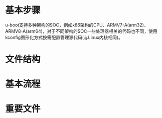# 基本步骤

u-boot支持多种架构的SOC，例如x86架构的CPU、ARMV7-A(arm32)、ARMV8-A(arm64)，对于不同架构的SOC一些处理器相关的代码也不同，使用kconfig图形化方式按需配置管理源代码(与Linux内核相同)。

# 文件结构

# 基本流程

# 重要文件